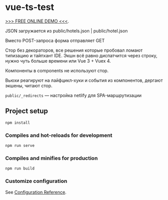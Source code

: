 # vue-ts-test

[>>> FREE ONLINE DEMO <<<](https://epic-lumiere-64e290.netlify.app/).

JSON загружается из public/hotels.json | public/hotel.json

Вместо POST-запроса форма отправляет GET

Стор без декораторов, все решения которые пробовал ломают типизацию и тайпхант IDE. Экшн всё равно диспатчится через строку, нужно чуть больше времени или Vue 3 + Vuex 4.

Компоненты в components не используют стор.

Вьюхи реагируют на лайфцикл-хуки и события из компонентов, дергают экшены, читают стор.

`public/_redirects` — настройка netlify для SPA-маршрутизации

## Project setup
```
npm install
```

### Compiles and hot-reloads for development
```
npm run serve
```

### Compiles and minifies for production
```
npm run build
```

### Customize configuration
See [Configuration Reference](https://cli.vuejs.org/config/).
